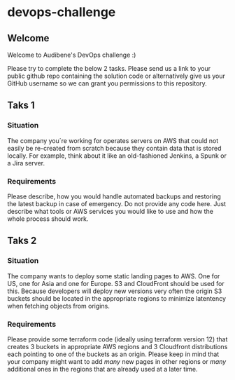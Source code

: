 # devops-challenge

## Welcome

Welcome to Audibene's DevOps challenge :)

Please try to complete the below 2 tasks. Please send us a link to your public github repo containing the solution code or alternatively give us your GitHub username so we can grant you permissions to this repository.

## Taks 1

### Situation

The company you´re working for operates servers on AWS that could not easily be re-created from scratch because they contain data that is stored locally. For example, think about it like an old-fashioned Jenkins, a Spunk or a Jira server.

### Requirements

Please describe, how you would handle automated backups and restoring the latest backup in case of emergency. Do not provide any code here. Just describe what tools or AWS services you would like to use and how the whole process should work.

## Taks 2

### Situation

The company wants to deploy some static landing pages to AWS. One for US, one for Asia and one for Europe. S3 and CloudFront should be used for this. Because developers will deploy new versions very often the origin S3 buckets should be located in the appropriate regions to minimize latentency when fetching objects from origins.

### Requirements

Please provide some terraform code (ideally using terraform version 12) that creates 3 buckets in appropriate AWS regions and 3 Cloudfront distributions each pointing to one of the buckets as an origin. Please keep in mind that your company might want to add *many* new pages in other regions or *many* additional ones in the regions that are already used at a later time.
